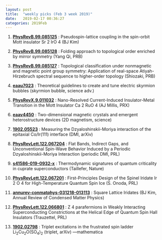 ```yaml
---
layout: post
title:  "weekly picks (Feb 3 week 2019)"
date:   2019-02-17 00:36:27
categories: 2019Feb
---
```




1. **[PhysRevB.99.085125](https://journals.aps.org/prb/abstract/10.1103/PhysRevB.99.085125)** : Pseudospin-lattice coupling in the spin-orbit Mott insulator Sr 2 IrO 4 (BJ Kim)

1. **[PhysRevB.99.085128](https://journals.aps.org/prb/abstract/10.1103/PhysRevB.99.085128)** : Folding approach to topological order enriched by mirror symmetry (Yang Qi, PRB)

1. **[PhysRevB.99.085127](https://journals.aps.org/prb/abstract/10.1103/PhysRevB.99.085127)** : Topological classification under nonmagnetic and magnetic point group symmetry: Application of real-space Atiyah-Hirzebruch spectral sequence to higher-order topology (Shiozaki, PRB)


1. **[eaau7023](http://advances.sciencemag.org/content/5/2/eaau7023)** : Theoretical guidelines to create and tune electric skyrmion bubbles (skyrmion bubble, science adv.) 
    
1. **[PhysRevX.9.011032](https://journals.aps.org/prx/abstract/10.1103/PhysRevX.9.011032)** : Nano-Resolved Current-Induced Insulator-Metal Transition in the Mott Insulator Ca 2 RuO 4 (AJ Millis, PRX)

1. **[eaav4450](http://science.sciencemag.org/content/363/6428/eaav4450)** : Two-dimensional magnetic crystals and emergent heterostructure devices (2D magnetism, science)
	
1. **[1902.05523](https://arxiv.org/abs/1902.05523)** : Measuring the Dzyaloshinskii-Moriya interaction of the epitaxial Co/Ir(111) interface (DMI, arXiv)


1. **[PhysRevLett.122.067204](https://journals.aps.org/prl/abstract/10.1103/PhysRevLett.122.067204)** : Flat Bands, Indirect Gaps, and Unconventional Spin-Wave Behavior Induced by a Periodic Dzyaloshinskii-Moriya Interaction (periodic DMI, PRL)
    
1. **[s41586-019-0932-x](https://www.nature.com/articles/s41586-019-0932-x)** : Thermodynamic signatures of quantum criticality in cuprate superconductors (Taillefer, Nature)


1. **[PhysRevLett.122.067201](https://journals.aps.org/prl/abstract/10.1103/PhysRevLett.122.067201)** : First-Principles Design of the Spinel Iridate Ir 2 O 4 for High-Temperature Quantum Spin Ice (S. Onoda, PRL)
				    
1. **[annurev-conmatphys-031218-013113](https://www.annualreviews.org/doi/abs/10.1146/annurev-conmatphys-031218-013113)** : Square Lattice Iridates (BJ Kim, Annual Review of Condensed Matter Physics)


1. **[PhysRevLett.122.066801](https://journals.aps.org/prl/abstract/10.1103/PhysRevLett.122.066801)** : Z 4 parafermions in Weakly Interacting Superconducting Constrictions at the Helical Edge of Quantum Spin Hall Insulators (Trauzettel, PRL)

1. **[1902.02798](https://arxiv.org/abs/1902.02798)** : Triplet excitations in the frustrated spin ladder Li$_2$Cu$_2$O(SO$_4$)$_2$ (triplet, arXiv) —mathematica


